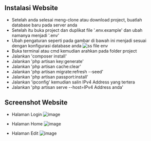 ## Instalasi Website

- Setelah anda selesai meng-clone atau download project, buatlah database baru pada server anda
- Setelah itu buka project dan duplikat file '.env.example' dan ubah namanya menjadi '.env'
- Ubah pengaturan seperti pada gambar di bawah ini menjadi sesuai dengan konfigurasi database anda
    ![ss file env](https://user-images.githubusercontent.com/19872458/153229484-26ea4f25-9086-42c2-ae7f-fd913180b621.png)
- Buka terminal atau cmd kemudian arahkan pada folder project
- Jalankan 'composer install'
- Jalankan 'php artisan key:generate'
- Jalankan 'php artisan cache:clear'
- Jalankan 'php artisan migrate:refresh --seed'
- Jalankan 'php artisan passport:install'
- Jalankan 'ipconfig' kemudian salin IPv4 Address yang tertera
- Jalankan 'php artisan serve --host=IPv4 Address anda'

## Screenshot Website

- Halaman Login
    ![image](https://user-images.githubusercontent.com/19872458/153230707-d589bf04-9412-4820-927d-f81bf849b9d8.png)

- Halaman Home
    ![image](https://user-images.githubusercontent.com/19872458/153230823-ee472a3c-54f6-4141-8898-56cb9f73daff.png)

- Halaman Edit
    ![image](https://user-images.githubusercontent.com/19872458/153230953-92be77af-b6c9-4014-8d9e-5026ab3da71b.png)
